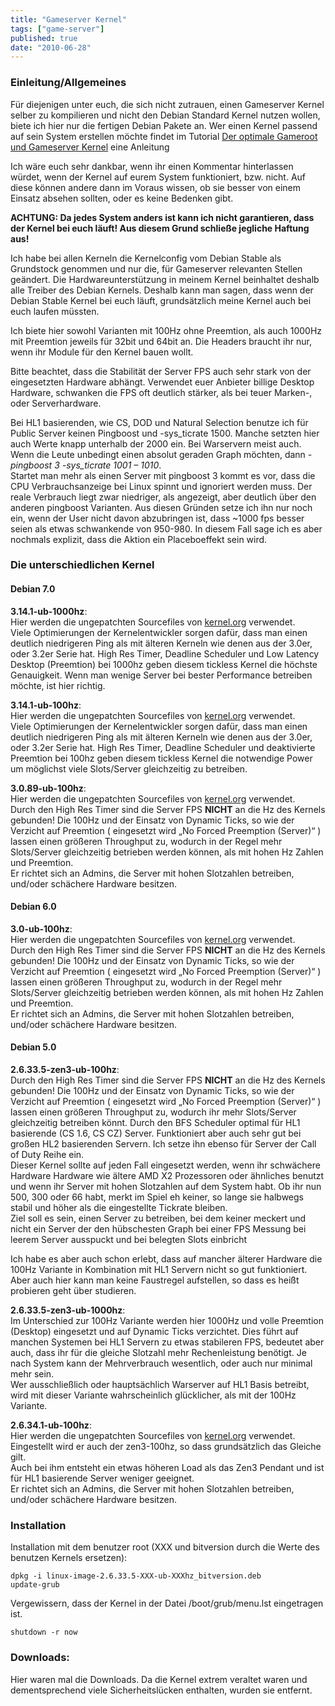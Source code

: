 ```yaml
---
title: "Gameserver Kernel"
tags: ["game-server"]
published: true
date: "2010-06-28"
---
```


### Einleitung/Allgemeines

Für diejenigen unter euch, die sich nicht zutrauen, einen Gameserver Kernel selber zu kompilieren und nicht den Debian Standard Kernel nutzen wollen, biete ich hier nur die fertigen Debian Pakete an. Wer einen Kernel passend auf sein System erstellen möchte findet im Tutorial [Der optimale Gameroot und Gameserver Kernel](http://www.ulrich-block.de/tutorials/der-optimale-gameroot-und-gameserver-kernel/ "Der optimale Gameroot und Gameserver Kernel") eine Anleitung

Ich wäre euch sehr dankbar, wenn ihr einen Kommentar hinterlassen würdet, wenn der Kernel auf eurem System funktioniert, bzw. nicht. Auf diese können andere dann im Voraus wissen, ob sie besser von einem Einsatz absehen sollten, oder es keine Bedenken gibt.  
  
**ACHTUNG: Da jedes System anders ist kann ich nicht garantieren, dass der Kernel bei euch läuft! Aus diesem Grund schließe jegliche Haftung aus!**  
  
Ich habe bei allen Kerneln die Kernelconfig vom Debian Stable als Grundstock genommen und nur die, für Gameserver relevanten Stellen geändert. Die Hardwareunterstützung in meinem Kernel beinhaltet deshalb alle Treiber des Debian Kernels. Deshalb kann man sagen, dass wenn der Debian Stable Kernel bei euch läuft, grundsätzlich meine Kernel auch bei euch laufen müssten.

  
Ich biete hier sowohl Varianten mit 100Hz ohne Preemtion, als auch 1000Hz mit Preemtion jeweils für 32bit und 64bit an. Die Headers braucht ihr nur, wenn ihr Module für den Kernel bauen wollt.  
  
Bitte beachtet, dass die Stabilität der Server FPS auch sehr stark von der eingesetzten Hardware abhängt. Verwendet euer Anbieter billige Desktop Hardware, schwanken die FPS oft deutlich stärker, als bei teuer Marken-, oder Serverhardware.  
  
Bei HL1 basierenden, wie CS, DOD und Natural Selection benutze ich für Public Server keinen Pingboost und -sys\_ticrate 1500. Manche setzten hier auch Werte knapp unterhalb der 2000 ein. Bei Warservern meist auch. Wenn die Leute unbedingt einen absolut geraden Graph möchten, dann *-pingboost 3 -sys\_ticrate 1001 – 1010*.  
Startet man mehr als einen Server mit pingboost 3 kommt es vor, dass die CPU Verbrauchsanzeige bei Linux spinnt und ignoriert werden muss. Der reale Verbrauch liegt zwar niedriger, als angezeigt, aber deutlich über den anderen pingboost Varianten. Aus diesen Gründen setze ich ihn nur noch ein, wenn der User nicht davon abzubringen ist, dass ~1000 fps besser seien als etwas schwankende von 950-980. In diesem Fall sage ich es aber nochmals explizit, dass die Aktion ein Placeboeffekt sein wird.

### Die unterschiedlichen Kernel
  
#### Debian 7.0

**3.14.1-ub-1000hz**:  
Hier werden die ungepatchten Sourcefiles von [kernel.org](http://www.kernel.org) verwendet.  
Viele Optimierungen der Kernelentwickler sorgen dafür, dass man einen deutlich niedrigeren Ping als mit älteren Kerneln wie denen aus der 3.0er, oder 3.2er Serie hat. High Res Timer, Deadline Scheduler und Low Latency Desktop (Preemtion) bei 1000hz geben diesem tickless Kernel die höchste Genauigkeit. Wenn man wenige Server bei bester Performance betreiben möchte, ist hier richtig.

**3.14.1-ub-100hz**:  
Hier werden die ungepatchten Sourcefiles von [kernel.org](http://www.kernel.org) verwendet.  
Viele Optimierungen der Kernelentwickler sorgen dafür, dass man einen deutlich niedrigeren Ping als mit älteren Kerneln wie denen aus der 3.0er, oder 3.2er Serie hat. High Res Timer, Deadline Scheduler und deaktivierte Preemtion bei 100hz geben diesem tickless Kernel die notwendige Power um möglichst viele Slots/Server gleichzeitig zu betreiben.

**3.0.89-ub-100hz**:  
Hier werden die ungepatchten Sourcefiles von [kernel.org](http://www.kernel.org) verwendet.  
Durch den High Res Timer sind die Server FPS **NICHT** an die Hz des Kernels gebunden! Die 100Hz und der Einsatz von Dynamic Ticks, so wie der Verzicht auf Preemtion ( eingesetzt wird „No Forced Preemption (Server)“ ) lassen einen größeren Throughput zu, wodurch in der Regel mehr Slots/Server gleichzeitig betrieben werden können, als mit hohen Hz Zahlen und Preemtion.  
Er richtet sich an Admins, die Server mit hohen Slotzahlen betreiben, und/oder schächere Hardware besitzen.

  
#### Debian 6.0

**3.0-ub-100hz**:  
Hier werden die ungepatchten Sourcefiles von [kernel.org](http://www.kernel.org) verwendet.  
Durch den High Res Timer sind die Server FPS **NICHT** an die Hz des Kernels gebunden! Die 100Hz und der Einsatz von Dynamic Ticks, so wie der Verzicht auf Preemtion ( eingesetzt wird „No Forced Preemption (Server)“ ) lassen einen größeren Throughput zu, wodurch in der Regel mehr Slots/Server gleichzeitig betrieben werden können, als mit hohen Hz Zahlen und Preemtion.  
Er richtet sich an Admins, die Server mit hohen Slotzahlen betreiben, und/oder schächere Hardware besitzen.

#### Debian 5.0

**2.6.33.5-zen3-ub-100hz**:  
Durch den High Res Timer sind die Server FPS **NICHT** an die Hz des Kernels gebunden! Die 100Hz und der Einsatz von Dynamic Ticks, so wie der Verzicht auf Preemtion ( eingesetzt wird „No Forced Preemption (Server)“ ) lassen einen größeren Throughput zu, wodurch ihr mehr Slots/Server gleichzeitig betreiben könnt. Durch den BFS Scheduler optimal für HL1 basierende (CS 1.6, CS CZ) Server. Funktioniert aber auch sehr gut bei großen HL2 basierenden Servern. Ich setze ihn ebenso für Server der Call of Duty Reihe ein.  
Dieser Kernel sollte auf jeden Fall eingesetzt werden, wenn ihr schwächere Hardware Hardware wie ältere AMD X2 Prozessoren oder ähnliches benutzt und wenn ihr Server mit hohen Slotzahlen auf dem System habt. Ob ihr nun 500, 300 oder 66 habt, merkt im Spiel eh keiner, so lange sie halbwegs stabil und höher als die eingestellte Tickrate bleiben.  
Ziel soll es sein, einen Server zu betreiben, bei dem keiner meckert und nicht ein Server der den hübschesten Graph bei einer FPS Messung bei leerem Server ausspuckt und bei belegten Slots einbricht

Ich habe es aber auch schon erlebt, dass auf mancher älterer Hardware die 100Hz Variante in Kombination mit HL1 Servern nicht so gut funktioniert. Aber auch hier kann man keine Faustregel aufstellen, so dass es heißt probieren geht über studieren.

  
**2.6.33.5-zen3-ub-1000hz**:  
Im Unterschied zur 100Hz Variante werden hier 1000Hz und volle Preemtion (Desktop) eingesetzt und auf Dynamic Ticks verzichtet. Dies führt auf manchen Systemen bei HL1 Servern zu etwas stabileren FPS, bedeutet aber auch, dass ihr für die gleiche Slotzahl mehr Rechenleistung benötigt. Je nach System kann der Mehrverbrauch wesentlich, oder auch nur minimal mehr sein.  
Wer ausschließlich oder hauptsächlich Warserver auf HL1 Basis betreibt, wird mit dieser Variante wahrscheinlich glücklicher, als mit der 100Hz Variante.

**2.6.34.1-ub-100hz**:  
Hier werden die ungepatchten Sourcefiles von [kernel.org](http://www.kernel.org) verwendet. Eingestellt wird er auch der zen3-100hz, so dass grundsätzlich das Gleiche gilt.  
Auch bei ihm entsteht ein etwas höheren Load als das Zen3 Pendant und ist für HL1 basierende Server weniger geeignet.  
Er richtet sich an Admins, die Server mit hohen Slotzahlen betreiben, und/oder schächere Hardware besitzen.

### Installation

Installation mit dem benutzer root (XXX und bitversion durch die Werte des benutzen Kernels ersetzen):  
```
dpkg -i linux-image-2.6.33.5-XXX-ub-XXXhz_bitversion.deb
update-grub
```

Vergewissern, dass der Kernel in der Datei /boot/grub/menu.lst eingetragen ist.

```
shutdown -r now
```

### Downloads:

Hier waren mal die Downloads. Da die Kernel extrem veraltet waren und dementsprechend viele Sicherheitslücken enthalten, wurden sie entfernt.